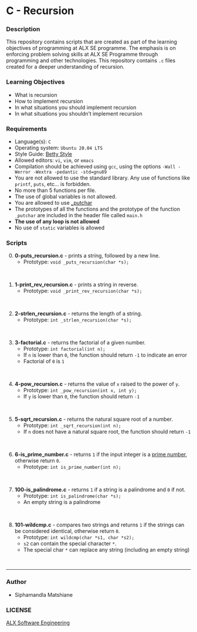 # C - Recursion

### Description
This repository contains scripts that are created as part of the learning objectives of programming at ALX SE programme. The emphasis is on enforcing problem solving skills at ALX SE Programme through programming and other technologies. This repository contains `.c` files created for a deeper understanding of recursion.

### Learning Objectives
* What is recursion
* How to implement recursion
* In what situations you should implement recursion
* In what situations you shouldn’t implement recursion

### Requirements
* Language(s): `C`
* Operating system: `Ubuntu 20.04 LTS`
* Style Guide: <a href="https://github.com/alx-tools/Betty/tree/master">Betty Style</a>
* Allowed editors: `vi`, `vim`, or `emacs`
* Compilation should be achieved using `gcc`, using the options `-Wall -Werror -Wextra -pedantic -std=gnu89`
* You are not allowed to use the standard library. Any use of functions like `printf`, `puts`, etc… is forbidden.
* No more than 5 functions per file.
* The use of global variables is not allowed.
* You are allowed to use <a href="https://github.com/alx-tools/_putchar.c/blob/master/_putchar.c">_putchar</a>
* The prototypes of all the functions and the prototype of the function `_putchar` are included in the header file called `main.h`
* **The use of any loop is not allowed**
* No use of `static` variables is allowed

### Scripts

0. **0-puts_recursion.c** - prints a string, followed by a new line.
    * Prototype: `void _puts_recursion(char *s);`
<br>

1. **1-print_rev_recursion.c** - prints a string in reverse.
    * Prototype: `void _print_rev_recursion(char *s);`
<br>

2. **2-strlen_recursion.c** - returns the length of a string.
    * Prototype: `int _strlen_recursion(char *s);`
<br>

3. **3-factorial.c** - returns the factorial of a given number.
    * Prototype: `int factorial(int n);`
    * If `n` is lower than `0`, the function should return `-1` to indicate an error
    * Factorial of `0` is `1`
<br>

4. **4-pow_recursion.c** - returns the value of `x` raised to the power of `y`.
    * Prototype: `int _pow_recursion(int x, int y);`
    * If `y` is lower than `0`, the function should return `-1`
<br>

5. **5-sqrt_recursion.c** - returns the natural square root of a number.
    * Prototype: `int _sqrt_recursion(int n);`
    * If `n` does not have a natural square root, the function should return `-1`
<br>

6. **6-is_prime_number.c** - returns `1` if the input integer is a <a href="https://intranet.alxswe.com/rltoken/bjG_8Gu-_0rwbYA_tAv2Yw">prime number</a>, otherwise return `0`.
    * Prototype: `int is_prime_number(int n);`
<br>

7. **100-is_palindrome.c** - returns `1` if a string is a palindrome and `0` if not.
    * Prototype: `int is_palindrome(char *s);`
    * An empty string is a palindrome
<br>

8. **101-wildcmp.c** - compares two strings and returns `1` if the strings can be considered identical, otherwise return `0`.
    * Prototype: `int wildcmp(char *s1, char *s2);`
    * `s2` can contain the special character `*`.
    * The special char `*` can replace any string (including an empty string)
<br>

---
### Author
* Siphamandla Matshiane

### LICENSE
<a href="https://www.alxafrica.com/software-engineering/">ALX Software Engineering</a>
